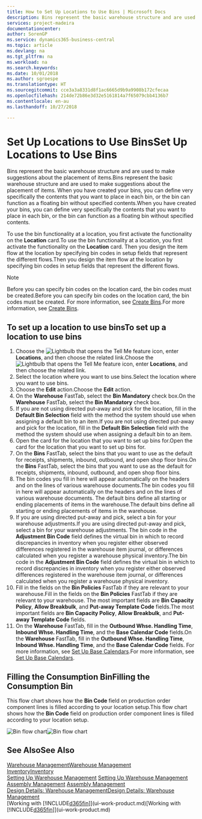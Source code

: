 ```yaml
---
title: How to Set Up Locations to Use Bins | Microsoft Docs
description: Bins represent the basic warehouse structure and are used to make suggestions about the placement of items. When you have created your bins, you can define very specifically the contents that you want to place in each bin, or the bin can function as a floating bin without specified contents.
services: project-madeira
documentationcenter: 
author: SorenGP
ms.service: dynamics365-business-central
ms.topic: article
ms.devlang: na
ms.tgt_pltfrm: na
ms.workload: na
ms.search.keywords: 
ms.date: 10/01/2018
ms.author: sgroespe
ms.translationtype: HT
ms.sourcegitcommit: cce3a3a8331d8f1ac6665d9b9a9908b172cfecaa
ms.openlocfilehash: 214de72b86e3d32e5161814a7f65079cbb4136b7
ms.contentlocale: en-au
ms.lasthandoff: 10/27/2018

---
```

# <a name="set-up-locations-to-use-bins"></a><span data-ttu-id="556c3-104">Set Up Locations to Use Bins</span><span class="sxs-lookup"><span data-stu-id="556c3-104">Set Up Locations to Use Bins</span></span>
<span data-ttu-id="556c3-105">Bins represent the basic warehouse structure and are used to make suggestions about the placement of items.</span><span class="sxs-lookup"><span data-stu-id="556c3-105">Bins represent the basic warehouse structure and are used to make suggestions about the placement of items.</span></span> <span data-ttu-id="556c3-106">When you have created your bins, you can define very specifically the contents that you want to place in each bin, or the bin can function as a floating bin without specified contents.</span><span class="sxs-lookup"><span data-stu-id="556c3-106">When you have created your bins, you can define very specifically the contents that you want to place in each bin, or the bin can function as a floating bin without specified contents.</span></span>  

<span data-ttu-id="556c3-107">To use the bin functionality at a location, you first activate the functionality on the **Location** card.</span><span class="sxs-lookup"><span data-stu-id="556c3-107">To use the bin functionality at a location, you first activate the functionality on the **Location** card.</span></span> <span data-ttu-id="556c3-108">Then you design the item flow at the location by specifying bin codes in setup fields that represent the different flows.</span><span class="sxs-lookup"><span data-stu-id="556c3-108">Then you design the item flow at the location by specifying bin codes in setup fields that represent the different flows.</span></span>  

> [!NOTE]  
>  <span data-ttu-id="556c3-109">Before you can specify bin codes on the location card, the bin codes must be created.</span><span class="sxs-lookup"><span data-stu-id="556c3-109">Before you can specify bin codes on the location card, the bin codes must be created.</span></span> <span data-ttu-id="556c3-110">For more information, see [Create Bins](warehouse-how-to-create-individual-bins.md).</span><span class="sxs-lookup"><span data-stu-id="556c3-110">For more information, see [Create Bins](warehouse-how-to-create-individual-bins.md).</span></span>  

## <a name="to-set-up-a-location-to-use-bins"></a><span data-ttu-id="556c3-111">To set up a location to use bins</span><span class="sxs-lookup"><span data-stu-id="556c3-111">To set up a location to use bins</span></span>  
1.  <span data-ttu-id="556c3-112">Choose the ![Lightbulb that opens the Tell Me feature](media/ui-search/search_small.png "Tell me what you want to do") icon, enter **Locations**, and then choose the related link.</span><span class="sxs-lookup"><span data-stu-id="556c3-112">Choose the ![Lightbulb that opens the Tell Me feature](media/ui-search/search_small.png "Tell me what you want to do") icon, enter **Locations**, and then choose the related link.</span></span>  
2.  <span data-ttu-id="556c3-113">Select the location where you want to use bins.</span><span class="sxs-lookup"><span data-stu-id="556c3-113">Select the location where you want to use bins.</span></span>  
3.  <span data-ttu-id="556c3-114">Choose the **Edit** action.</span><span class="sxs-lookup"><span data-stu-id="556c3-114">Choose the **Edit** action.</span></span>  
4.  <span data-ttu-id="556c3-115">On the **Warehouse** FastTab, select the **Bin Mandatory** check box.</span><span class="sxs-lookup"><span data-stu-id="556c3-115">On the **Warehouse** FastTab, select the **Bin Mandatory** check box.</span></span>  
5.  <span data-ttu-id="556c3-116">If you are not using directed put-away and pick for the location, fill in the **Default Bin Selection** field with the method the system should use when assigning a default bin to an item.</span><span class="sxs-lookup"><span data-stu-id="556c3-116">If you are not using directed put-away and pick for the location, fill in the **Default Bin Selection** field with the method the system should use when assigning a default bin to an item.</span></span>  
6.  <span data-ttu-id="556c3-117">Open the card for the location that you want to set up bins for.</span><span class="sxs-lookup"><span data-stu-id="556c3-117">Open the card for the location that you want to set up bins for.</span></span>
7.  <span data-ttu-id="556c3-118">On the **Bins** FastTab, select the bins that you want to use as the default for receipts, shipments, inbound, outbound, and open shop floor bins.</span><span class="sxs-lookup"><span data-stu-id="556c3-118">On the **Bins** FastTab, select the bins that you want to use as the default for receipts, shipments, inbound, outbound, and open shop floor bins.</span></span>  
8.  <span data-ttu-id="556c3-119">The bin codes you fill in here will appear automatically on the headers and on the lines of various warehouse documents.</span><span class="sxs-lookup"><span data-stu-id="556c3-119">The bin codes you fill in here will appear automatically on the headers and on the lines of various warehouse documents.</span></span> <span data-ttu-id="556c3-120">The default bins define all starting or ending placements of items in the warehouse.</span><span class="sxs-lookup"><span data-stu-id="556c3-120">The default bins define all starting or ending placements of items in the warehouse.</span></span>  
9.  <span data-ttu-id="556c3-121">If you are using directed put-away and pick, select a bin for your warehouse adjustments.</span><span class="sxs-lookup"><span data-stu-id="556c3-121">If you are using directed put-away and pick, select a bin for your warehouse adjustments.</span></span> <span data-ttu-id="556c3-122">The bin code in the **Adjustment Bin Code** field defines the virtual bin in which to record discrepancies in inventory when you register either observed differences registered in the warehouse item journal, or differences calculated when you register a warehouse physical inventory.</span><span class="sxs-lookup"><span data-stu-id="556c3-122">The bin code in the **Adjustment Bin Code** field defines the virtual bin in which to record discrepancies in inventory when you register either observed differences registered in the warehouse item journal, or differences calculated when you register a warehouse physical inventory.</span></span>  
10. <span data-ttu-id="556c3-123">Fill in the fields on the **Bin Policies** FastTab if they are relevant to your warehouse.</span><span class="sxs-lookup"><span data-stu-id="556c3-123">Fill in the fields on the **Bin Policies** FastTab if they are relevant to your warehouse.</span></span> <span data-ttu-id="556c3-124">The most important fields are **Bin Capacity Policy**, **Allow Breakbulk**, and **Put-away Template Code** fields.</span><span class="sxs-lookup"><span data-stu-id="556c3-124">The most important fields are **Bin Capacity Policy**, **Allow Breakbulk**, and **Put-away Template Code** fields.</span></span>  
11. <span data-ttu-id="556c3-125">On the **Warehouse** FastTab, fill in the **Outbound Whse. Handling Time**, **Inbound Whse. Handling Time**, and the **Base Calendar Code** fields.</span><span class="sxs-lookup"><span data-stu-id="556c3-125">On the **Warehouse** FastTab, fill in the **Outbound Whse. Handling Time**, **Inbound Whse. Handling Time**, and the **Base Calendar Code** fields.</span></span> <span data-ttu-id="556c3-126">For more information, see [Set Up Base Calendars](across-how-to-assign-base-calendars.md).</span><span class="sxs-lookup"><span data-stu-id="556c3-126">For more information, see [Set Up Base Calendars](across-how-to-assign-base-calendars.md).</span></span>

## <a name="filling-the-consumption-bin"></a><span data-ttu-id="556c3-127">Filling the Consumption Bin</span><span class="sxs-lookup"><span data-stu-id="556c3-127">Filling the Consumption Bin</span></span>
<span data-ttu-id="556c3-128">This flow chart shows how the **Bin Code** field on production order component lines is filled according to your location setup.</span><span class="sxs-lookup"><span data-stu-id="556c3-128">This flow chart shows how the **Bin Code** field on production order component lines is filled according to your location setup.</span></span>

<span data-ttu-id="556c3-129">![Bin flow chart](media/binflow.png "BinFlow")</span><span class="sxs-lookup"><span data-stu-id="556c3-129">![Bin flow chart](media/binflow.png "BinFlow")</span></span>  

## <a name="see-also"></a><span data-ttu-id="556c3-130">See Also</span><span class="sxs-lookup"><span data-stu-id="556c3-130">See Also</span></span>
[<span data-ttu-id="556c3-131">Warehouse Management</span><span class="sxs-lookup"><span data-stu-id="556c3-131">Warehouse Management</span></span>](warehouse-manage-warehouse.md)  
[<span data-ttu-id="556c3-132">Inventory</span><span class="sxs-lookup"><span data-stu-id="556c3-132">Inventory</span></span>](inventory-manage-inventory.md)  
<span data-ttu-id="556c3-133">[Setting Up Warehouse Management](warehouse-setup-warehouse.md)   </span><span class="sxs-lookup"><span data-stu-id="556c3-133">[Setting Up Warehouse Management](warehouse-setup-warehouse.md)   </span></span>  
<span data-ttu-id="556c3-134">[Assembly Management](assembly-assemble-items.md)  </span><span class="sxs-lookup"><span data-stu-id="556c3-134">[Assembly Management](assembly-assemble-items.md)  </span></span>  
[<span data-ttu-id="556c3-135">Design Details: Warehouse Management</span><span class="sxs-lookup"><span data-stu-id="556c3-135">Design Details: Warehouse Management</span></span>](design-details-warehouse-management.md)  
<span data-ttu-id="556c3-136">[Working with [!INCLUDE[d365fin](includes/d365fin_md.md)]](ui-work-product.md)</span><span class="sxs-lookup"><span data-stu-id="556c3-136">[Working with [!INCLUDE[d365fin](includes/d365fin_md.md)]](ui-work-product.md)</span></span>

